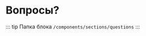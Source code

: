 # Вопросы? [](https://proofs.app.tian-lp.ru/questions/)

::: tip Папка блока
`/components/sections/questions`
:::
